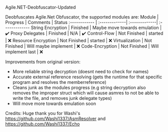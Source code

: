 Agile.NET-Deobfuscator-Updated

Deobfuscates Agile.Net Obfuscator, the supported modules are:
Module | Progress | Comments | Status
:------------ | :-------------| :-------------| :-------------
String Encryption | Finished |  Maybe move towards emulation | ✔️
Proxy Delegates | Finished |  N/A | ✔️
Control-Flow | Not Finished |  started | :x:
Resource Encryption | Not Finished |  started | :x:
Virtualization | Not Finished |  Will maybe implement | :x:
Code-Encryption | Not Finished |  Will implement last | :x:


Improvements from original version:
- More reliable string decryption (doesnt need to check for names)
- Accurate external reference resolving (gets the runtime for that specific program and resolves the memberreference)
- Cleans junk as the modules progress (e.g string decryption also removes the improper struct which will cause asmres to not be able to write the file, and removes junk delegate types)
- Will move more towards emulation soon




Credits:
Huge thank you for Washi's https://github.com/Washi1337/AsmResolver and https://github.com/Washi1337/Echo
